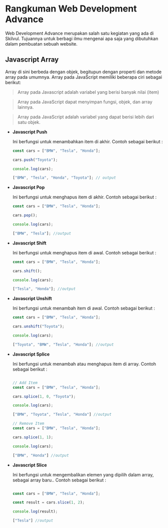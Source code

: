 # **Rangkuman Web Development Advance**

Web Development Advance merupakan salah satu kegiatan yang ada di Skilvul. Tujuannya untuk berbagi ilmu mengenai apa saja yang dibutuhkan dalam pembuatan sebuah website. 


## **Javascript Array**

   Array di sini berbeda dengan objek, begitupun dengan properti dan metode array pada umumnya. Array pada JavaScript memiliki beberapa ciri sebagai berikut:

   > Array pada Javascript adalah variabel yang berisi banyak nilai (item)

   > Array pada JavaScript dapat menyimpan fungsi, objek, dan array lainnya.

   > Array pada JavaScript adalah variabel yang dapat berisi lebih dari satu objek.


   - **Javascript Push**

     Ini berfungsi untuk menambahkan item di akhir. Contoh sebagai berikut :

     ```javascript
     const cars = ["BMW", "Tesla", "Honda"];

     cars.push("Toyota");

     console.log(cars);

     ["BMW", "Tesla", "Honda", "Toyota"]; // output
     ```

   - **Javascript Pop**

     Ini berfungsi untuk menghapus item di akhir. Contoh sebagai berikut :

     ```javascript
     const cars = ["BMW", "Tesla", "Honda"];

     cars.pop();

     console.log(cars);

     ["BMW", "Tesla"]; //output
     ```

   - **Javascript Shift**

     Ini berfungsi untuk menghapus item di awal. Contoh sebagai berikut :

     ```javascript
     const cars = ["BMW", "Tesla", "Honda"];

     cars.shift();

     console.log(cars);

     ["Tesla", "Honda"]; //output
     ```

   - **Javascript Unshift**

     Ini berfungsi untuk menambah item di awal. Contoh sebagai berikut :

     ```javascript
     const cars = ["BMW", "Tesla", "Honda"];

     cars.unshift("Toyota");

     console.log(cars);

     ["Toyota", "BMW", "Tesla", "Honda"]; //output
     ```

   - **Javascript Splice**

     Ini berfungsi untuk menambah atau menghapus item di array. Contoh sebagai berikut :

     ```javascript

     // Add Item
     const cars = ["BMW", "Tesla", "Honda"];

     cars.splice(1, 0, "Toyota");

     console.log(cars);

     ["BMW", "Toyota", "Tesla", "Honda"] //output

     // Remove Item
     const cars = ["BMW", "Tesla", "Honda"];

     cars.splice(1, 1);

     console.log(cars);

     ["BMW", "Honda"] //output

     ```

   - **Javascript Slice**

     Ini berfungsi untuk mengembalikan elemen yang dipilih dalam array, sebagai array baru.. Contoh sebagai berikut :

     ```javascript

     const cars = ["BMW", "Tesla", "Honda"];

     const result = cars.slice(1, 2);

     console.log(result);

     ["Tesla"] //output
     ```